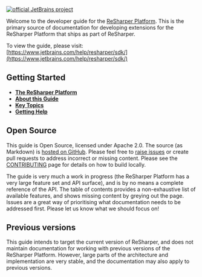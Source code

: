 [//]: # (title: ReSharper DevGuide)

[![official JetBrains project](http://jb.gg/badges/official-flat-square.svg)](https://confluence.jetbrains.com/display/ALL/JetBrains+on+GitHub)

Welcome to the developer guide for the [ReSharper Platform](ReSharperPlatform.md). This is the primary source of documentation for developing extensions for the ReSharper Platform that ships as part of ReSharper.

To view the guide, please visit: [https://www.jetbrains.com/help/resharper/sdk/](https://www.jetbrains.com/help/resharper/sdk/)

## Getting Started

* [**The ReSharper Platform**](ReSharperPlatform.md)
* [**About this Guide**](About.md)
* [**Key Topics**](KeyTopics.md)
* [**Getting Help**](getting-help.md)

## Open Source

This guide is Open Source, licensed under Apache 2.0. The source (as Markdown) is [hosted on GitHub](https://github.com/JetBrains/resharper-devguide). Please feel free to [raise issues](https://github.com/JetBrains/resharper-devguide/issues) or create pull requests to address incorrect or missing content. Please see the [CONTRIBUTING]() page for details on how to build locally.

The guide is very much a work in progress (the ReSharper Platform has a very large feature set and API surface), and is by no means a complete reference of the API. The table of contents provides a non-exhaustive list of available features, and shows missing content by greying out the page. Issues are a great way of prioritising what documentation needs to be addressed first. Please let us know what we should focus on!

## Previous versions

This guide intends to target the current version of ReSharper, and does not maintain documentation for working with previous versions of the ReSharper Platform. However, large parts of the architecture and implementation are very stable, and the documentation may also apply to previous versions.
